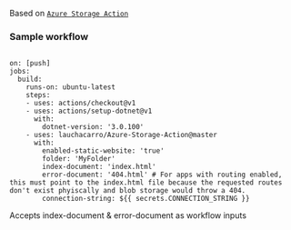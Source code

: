 Based on [`Azure Storage Action`](https://github.com/lauchacarro/Azure-Storage-Action)


### Sample workflow
```

on: [push]
jobs:
  build:
    runs-on: ubuntu-latest
    steps: 
    - uses: actions/checkout@v1
    - uses: actions/setup-dotnet@v1
      with:
        dotnet-version: '3.0.100'
    - uses: lauchacarro/Azure-Storage-Action@master
      with:
        enabled-static-website: 'true'
        folder: 'MyFolder'
        index-document: 'index.html'
        error-document: '404.html' # For apps with routing enabled, this must point to the index.html file because the requested routes don't exist phyiscally and blob storage would throw a 404.
        connection-string: ${{ secrets.CONNECTION_STRING }}

```
Accepts index-document & error-document as workflow inputs
